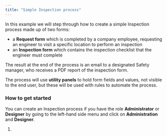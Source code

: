 ```yaml
---
title: "Simple Inspection process"
---
```


In this example we will step through how to create a simple Inspection process made up of two forms: 

- a **Request form** which is completed by a company employee, requesting an engineer to visit a specific location to perform an inspection
- an **Inspection form** which contains the inspection checklist that the engineer must complete

The result at the end of the process is an email to a designated Safety manager, who receives a PDF report of the inspection form.

The process will use **utility panels** to hold form fields and values, not visible to the end user, but these will be used with rules to automate the process.



### How to get started 

You can create an Inspection process if you have the role **Administrator** or **Designer** by going to the left-hand side menu and click on **Administration** and **Designer**.

1. 
